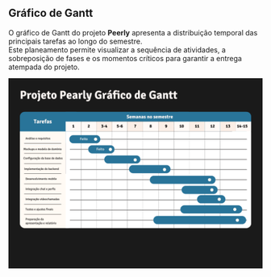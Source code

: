 ## Gráfico de Gantt

O gráfico de Gantt do projeto **Peerly** apresenta a distribuição temporal das principais tarefas ao longo do semestre.  
Este planeamento permite visualizar a sequência de atividades, a sobreposição de fases e os momentos críticos para garantir a entrega atempada do projeto.


![GRAFICO DE GANTT](../docs/gantt/GRAFICODEGANTT.png)


